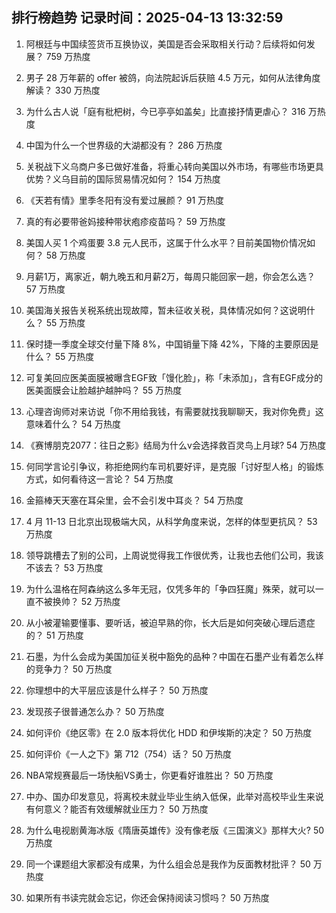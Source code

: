
## 排行榜趋势 记录时间：2025-04-13 13:32:59
  
  1. 阿根廷与中国续签货币互换协议，美国是否会采取相关行动？后续将如何发展？ 759 万热度
    
  2. 男子 28 万年薪的 offer 被鸽，向法院起诉后获赔 4.5 万元，如何从法律角度解读？ 330 万热度
    
  3. 为什么古人说「庭有枇杷树，今已亭亭如盖矣」比直接抒情更虐心？ 316 万热度
    
  4. 中国为什么一个世界级的大湖都没有？ 286 万热度
    
  5. 关税战下义乌商户多已做好准备，将重心转向美国以外市场，有哪些市场更具优势？义乌目前的国际贸易情况如何？ 154 万热度
    
  6. 《天若有情》里季冬阳有没有爱过展颜？ 91 万热度
    
  7. 真的有必要带爸妈接种带状疱疹疫苗吗？ 59 万热度
    
  8. 美国人买 1 个鸡蛋要 3.8 元人民币，这属于什么水平？目前美国物价情况如何？ 58 万热度
    
  9. 月薪1万，离家近，朝九晚五和月薪2万，每周只能回家一趟，你会怎么选？ 57 万热度
    
  10. 美国海关报告关税系统出现故障，暂未征收关税，具体情况如何？这说明什么？ 55 万热度
    
  11. 保时捷一季度全球交付量下降 8%，中国销量下降 42%，下降的主要原因是什么？ 55 万热度
    
  12. 可复美回应医美面膜被曝含EGF致「馒化脸」，称「未添加」，含有EGF成分的医美面膜会让脸越护越肿吗？ 55 万热度
    
  13. 心理咨询师对来访说「你不用给我钱，有需要就找我聊聊天，我对你免费」这意味着什么？ 54 万热度
    
  14. 《赛博朋克2077：往日之影》结局为什么v会选择救百灵鸟上月球? 54 万热度
    
  15. 何同学言论引争议，称拒绝网约车司机要好评，是克服「讨好型人格」的锻炼方式，如何看待这一言论？ 54 万热度
    
  16. 金箍棒天天塞在耳朵里，会不会引发中耳炎？ 54 万热度
    
  17. 4 月 11-13 日北京出现极端大风，从科学角度来说，怎样的体型更抗风？ 53 万热度
    
  18. 领导跳槽去了别的公司，上周说觉得我工作很优秀，让我也去他们公司，我该不该去？ 53 万热度
    
  19. 为什么温格在阿森纳这么多年无冠，仅凭多年的「争四狂魔」殊荣，就可以一直不被换帅？ 52 万热度
    
  20. 从小被灌输要懂事、要听话，被迫早熟的你，长大后是如何突破心理后遗症的？ 51 万热度
    
  21. 石墨，为什么会成为美国加征关税中豁免的品种？中国在石墨产业有着怎么样的竞争力？ 50 万热度
    
  22. 你理想中的大平层应该是什么样子？ 50 万热度
    
  23. 发现孩子很普通怎么办？ 50 万热度
    
  24. 如何评价《绝区零》在 2.0 版本将优化 HDD 和伊埃斯的决定？ 50 万热度
    
  25. 如何评价《一人之下》第 712（754）话？ 50 万热度
    
  26. NBA常规赛最后一场快船VS勇士，你更看好谁胜出？ 50 万热度
    
  27. 中办、国办印发意见，将离校未就业毕业生纳入低保，此举对高校毕业生来说有何意义？能否有效缓解就业压力？ 50 万热度
    
  28. 为什么电视剧黄海冰版《隋唐英雄传》没有像老版《三国演义》那样大火? 50 万热度
    
  29. 同一个课题组大家都没有成果，为什么组会总是我作为反面教材批评？ 50 万热度
    
  30. 如果所有书读完就会忘记，你还会保持阅读习惯吗？ 50 万热度
    